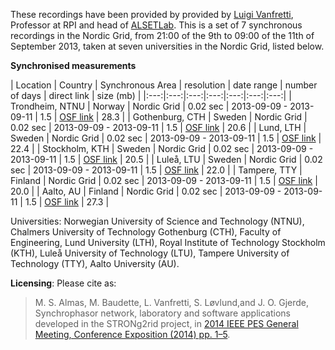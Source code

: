 These recordings have been provided by provided by [Luigi Vanfretti](https://faculty.rpi.edu/node/36204), Professor at RPI and head of [ALSETLab](https://alsetlab.github.io/). This is a set of 7 synchronous recordings in the Nordic Grid, from 21:00 of the 9th to 09:00 of the 11th of September 2013, taken at seven universities in the Nordic Grid, listed below.

**Synchronised measurements**

| Location | Country | Synchronous Area | resolution |  date range | number of days | direct link | size (mb) |
|:---:|:---:|:---:|:---:|:---:|:---:|:---:|
| Trondheim, NTNU | Norway | Nordic Grid | 0.02 sec | 2013-09-09 - 2013-09-11 | 1.5 | [OSF link](https://osf.io/67fjs/download) | 28.3 |
| Gothenburg, CTH | Sweden | Nordic Grid | 0.02 sec | 2013-09-09 - 2013-09-11 | 1.5 | [OSF link](https://osf.io/prqk8/download) | 20.6 |
| Lund, LTH | Sweden | Nordic Grid | 0.02 sec | 2013-09-09 - 2013-09-11 | 1.5 | [OSF link](https://osf.io/8sp9k/download) | 22.4 |
| Stockholm, KTH | Sweden | Nordic Grid | 0.02 sec | 2013-09-09 - 2013-09-11 | 1.5 | [OSF link](https://osf.io/wmuct/download) | 20.5 |
| Luleå, LTU | Sweden | Nordic Grid | 0.02 sec | 2013-09-09 - 2013-09-11 | 1.5 | [OSF link](https://osf.io/ar4jn/download) | 22.0 |
| Tampere, TTY | Finland | Nordic Grid | 0.02 sec | 2013-09-09 - 2013-09-11 | 1.5 | [OSF link](https://osf.io/nfu5d/download) | 20.0 |
| Aalto, AU | Finland | Nordic Grid | 0.02 sec | 2013-09-09 - 2013-09-11 | 1.5 | [OSF link](https://osf.io/qb3sa/download) | 27.3 |


Universities: Norwegian University of Science and Technology (NTNU), Chalmers University of Technology Gothenburg (CTH), Faculty of Engineering, Lund University (LTH), Royal Institute of Technology Stockholm (KTH), Luleå University of Technology (LTU), Tampere University of Technology (TTY), Aalto University (AU).

**Licensing**: Please cite as:
> M. S. Almas, M. Baudette, L. Vanfretti, S. Løvlund,and J. O. Gjerde, Synchrophasor network, laboratory and software applications developed in the STRONg2rid project, in [2014 IEEE PES General Meeting, Conference Exposition (2014) pp. 1–5](https://doi.org/10.1109/PESGM.2014.6938835).
